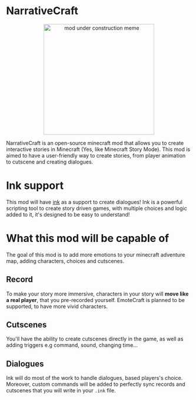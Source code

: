 # NarrativeCraft
<p align="center">
  <img src="https://github.com/user-attachments/assets/5e90e895-a5a2-4e84-a9f9-9afa3355e1b0" alt="mod under construction meme" width="300">
</p>

NarrativeCraft is an open-source minecraft mod that allows you to create interactive stories in Minecraft (Yes, like Minecraft Story Mode).
This mod is aimed to have a user-friendly way to create stories, from player animation to cutscene and creating dialogues.

# Ink support
This mod will have [ink](https://www.inklestudios.com/ink/) as a support to create dialogues!
Ink is a powerful scripting tool to create story driven games, with multiple choices and logic added to it, it's designed to be easy to understand!

# What this mod will be capable of
The goal of this mod is to add more emotions to your minecraft adventure map, adding characters, choices and cutscenes.
## Record
To make your story more immersive, characters in your story will **move like a real player**, that you pre-recorded yourself.
EmoteCraft is planned to be supported, to have more vivid characters.
## Cutscenes
You'll have the ability to create cutscenes directly in the game, as well as adding triggers e.g command, sound, changing time...
## Dialogues
Ink will do most of the work to handle dialogues, based players's choice. Moreover, custom commands will be added to perfectly sync records and cutscenes that you will write in your `.ink` file.

